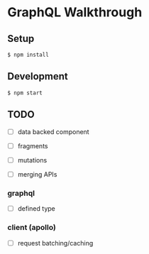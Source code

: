 # GraphQL Walkthrough

## Setup

```
$ npm install
```

## Development

```
$ npm start
```

## TODO

- [ ] data backed component
- [ ] fragments
- [ ] mutations
- [ ] merging APIs


### graphql

- [ ] defined type


### client (apollo) 

- [ ] request batching/caching